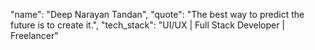 "name": "Deep Narayan Tandan", "quote": "The best way to predict the future is to create it.", "tech_stack": "UI/UX | Full Stack Developer | Freelancer"

